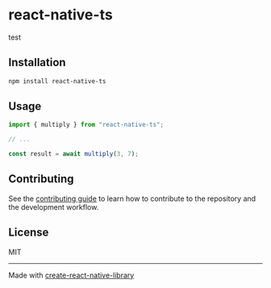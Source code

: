 # react-native-ts
test
## Installation

```sh
npm install react-native-ts
```

## Usage

```js
import { multiply } from "react-native-ts";

// ...

const result = await multiply(3, 7);
```

## Contributing

See the [contributing guide](CONTRIBUTING.md) to learn how to contribute to the repository and the development workflow.

## License

MIT

---

Made with [create-react-native-library](https://github.com/callstack/react-native-builder-bob)
